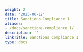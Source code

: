 ```yaml
---
weight: 2
date: '2025-06-12'
title: Sanctions Compliance 1
aliases:
- /docs/sanctions-compliance_1/
description: ''
linkTitle: Sanctions Compliance 1
type: docs
---
```


